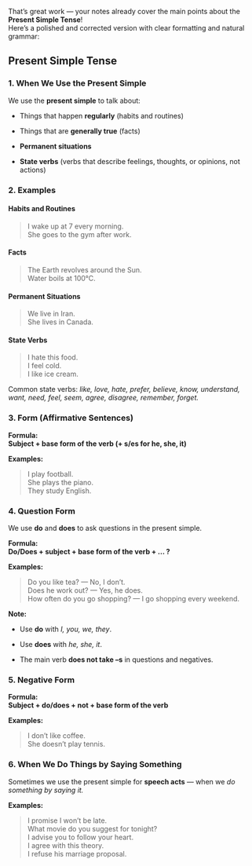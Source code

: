 That’s great work — your notes already cover the main points about the **Present Simple Tense**!  
Here’s a polished and corrected version with clear formatting and natural grammar:


## **Present Simple Tense**

### **1. When We Use the Present Simple**

We use the **present simple** to talk about:

- Things that happen **regularly** (habits and routines)
    
- Things that are **generally true** (facts)
    
- **Permanent situations**
    
- **State verbs** (verbs that describe feelings, thoughts, or opinions, not actions)
    


### **2. Examples**

#### **Habits and Routines**

> I wake up at 7 every morning.  
> She goes to the gym after work.

#### **Facts**

> The Earth revolves around the Sun.  
> Water boils at 100°C.

#### **Permanent Situations**

> We live in Iran.  
> She lives in Canada.

#### **State Verbs**

> I hate this food.  
> I feel cold.  
> I like ice cream.

Common state verbs: _like, love, hate, prefer, believe, know, understand, want, need, feel, seem, agree, disagree, remember, forget._


### **3. Form (Affirmative Sentences)**

**Formula:**  
**Subject + base form of the verb (+ s/es for he, she, it)**

**Examples:**

> I play football.  
> She plays the piano.  
> They study English.


### **4. Question Form**

We use **do** and **does** to ask questions in the present simple.

**Formula:**  
**Do/Does + subject + base form of the verb + ... ?**

**Examples:**

> Do you like tea? — No, I don’t.  
> Does he work out? — Yes, he does.  
> How often do you go shopping? — I go shopping every weekend.

**Note:**

- Use **do** with _I, you, we, they_.
    
- Use **does** with _he, she, it_.
    
- The main verb **does not take –s** in questions and negatives.
    

### **5. Negative Form**

**Formula:**  
**Subject + do/does + not + base form of the verb**

**Examples:**

> I don’t like coffee.  
> She doesn’t play tennis.


### **6. When We Do Things by Saying Something**

Sometimes we use the present simple for **speech acts** — when we _do something by saying it._

**Examples:**

> I promise I won’t be late.  
> What movie do you suggest for tonight?  
> I advise you to follow your heart.  
> I agree with this theory.  
> I refuse his marriage proposal.
